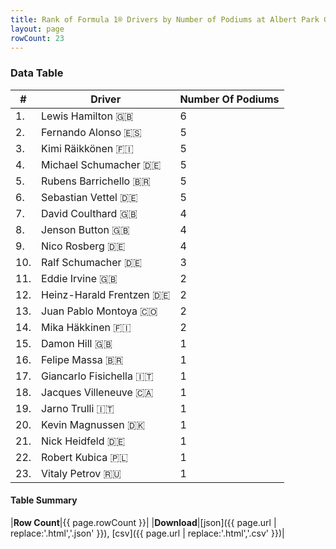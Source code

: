 ```yaml
---
title: Rank of Formula 1® Drivers by Number of Podiums at Albert Park Grand Prix Circuit
layout: page
rowCount: 23
---
```


<canvas id="chart" width="400" height="180"></canvas>
<script>
var data = {
    "datasets": [
        {
            "backgroundColor": [
                "#f3a935",
                "#f3a935",
                "#f3a935",
                "#f3a935",
                "#f3a935",
                "#f3a935",
                "#f3a935",
                "#f3a935",
                "#f3a935",
                "#f3a935",
                "#f3a935",
                "#f3a935",
                "#f3a935",
                "#f3a935",
                "#f3a935",
                "#f3a935",
                "#f3a935",
                "#f3a935",
                "#f3a935",
                "#f3a935",
                "#f3a935",
                "#f3a935",
                "#f3a935"
            ],
            "borderColor": [
                "#f68639",
                "#f68639",
                "#f68639",
                "#f68639",
                "#f68639",
                "#f68639",
                "#f68639",
                "#f68639",
                "#f68639",
                "#f68639",
                "#f68639",
                "#f68639",
                "#f68639",
                "#f68639",
                "#f68639",
                "#f68639",
                "#f68639",
                "#f68639",
                "#f68639",
                "#f68639",
                "#f68639",
                "#f68639",
                "#f68639"
            ],
            "borderWidth": 1,
            "data": [
                6.0,
                5.0,
                5.0,
                5.0,
                5.0,
                5.0,
                4.0,
                4.0,
                4.0,
                3.0,
                2.0,
                2.0,
                2.0,
                2.0,
                1.0,
                1.0,
                1.0,
                1.0,
                1.0,
                1.0,
                1.0,
                1.0,
                1.0
            ],
            "label": "Number Of Podiums"
        }
    ],
    "labels": [
        "Lewis Hamilton",
        "Fernando Alonso",
        "Kimi Räikkönen",
        "Michael Schumacher",
        "Rubens Barrichello",
        "Sebastian Vettel",
        "David Coulthard",
        "Jenson Button",
        "Nico Rosberg",
        "Ralf Schumacher",
        "Eddie Irvine",
        "Heinz-Harald Frentzen",
        "Juan Pablo Montoya",
        "Mika Häkkinen",
        "Damon Hill",
        "Felipe Massa",
        "Giancarlo Fisichella",
        "Jacques Villeneuve",
        "Jarno Trulli",
        "Kevin Magnussen",
        "Nick Heidfeld",
        "Robert Kubica",
        "Vitaly Petrov"
    ]
};
var options = {
  legend: {
    display: false
  },
  scales: {
    xAxes: [{
      ticks: {
        beginAtZero: true,
        maxRotation: 180,
        display: window.innerWidth > 800
      }
    }],
    yAxes: [{
      ticks: {
        beginAtZero: true
      }
    }]
  },
  onResize: function(chart, size) {
    chart.options.scales.xAxes[0].ticks.display = size.width > 800;
  }
};
var chart = new Chart("chart", {
    data: data,
    type: 'bar',
    options: options
});
</script>

<!-- div id="chart-navigation">
<button onclick="window.location = chart.toBase64Image();">Save as Image</button>
<button onclick="window.location = chart.toBase64Image();">Hello</button>
<button onclick="window.location = chart.toBase64Image();">Hello</button>
<select>
<option>one</option>
<option>two</option>
<option>three</option>
</select>
</div -->




### Data Table

| # | Driver | Number Of Podiums |
|--|--|--|
| 1. | Lewis Hamilton 🇬🇧 | 6 |
| 2. | Fernando Alonso 🇪🇸 | 5 |
| 3. | Kimi Räikkönen 🇫🇮 | 5 |
| 4. | Michael Schumacher 🇩🇪 | 5 |
| 5. | Rubens Barrichello 🇧🇷 | 5 |
| 6. | Sebastian Vettel 🇩🇪 | 5 |
| 7. | David Coulthard 🇬🇧 | 4 |
| 8. | Jenson Button 🇬🇧 | 4 |
| 9. | Nico Rosberg 🇩🇪 | 4 |
| 10. | Ralf Schumacher 🇩🇪 | 3 |
| 11. | Eddie Irvine 🇬🇧 | 2 |
| 12. | Heinz-Harald Frentzen 🇩🇪 | 2 |
| 13. | Juan Pablo Montoya 🇨🇴 | 2 |
| 14. | Mika Häkkinen 🇫🇮 | 2 |
| 15. | Damon Hill 🇬🇧 | 1 |
| 16. | Felipe Massa 🇧🇷 | 1 |
| 17. | Giancarlo Fisichella 🇮🇹 | 1 |
| 18. | Jacques Villeneuve 🇨🇦 | 1 |
| 19. | Jarno Trulli 🇮🇹 | 1 |
| 20. | Kevin Magnussen 🇩🇰 | 1 |
| 21. | Nick Heidfeld 🇩🇪 | 1 |
| 22. | Robert Kubica 🇵🇱 | 1 |
| 23. | Vitaly Petrov 🇷🇺 | 1 |

#### Table Summary

|**Row Count**|{{ page.rowCount }}|
|**Download**|[json]({{ page.url | replace:'.html','.json' }}), [csv]({{ page.url | replace:'.html','.csv' }})|

